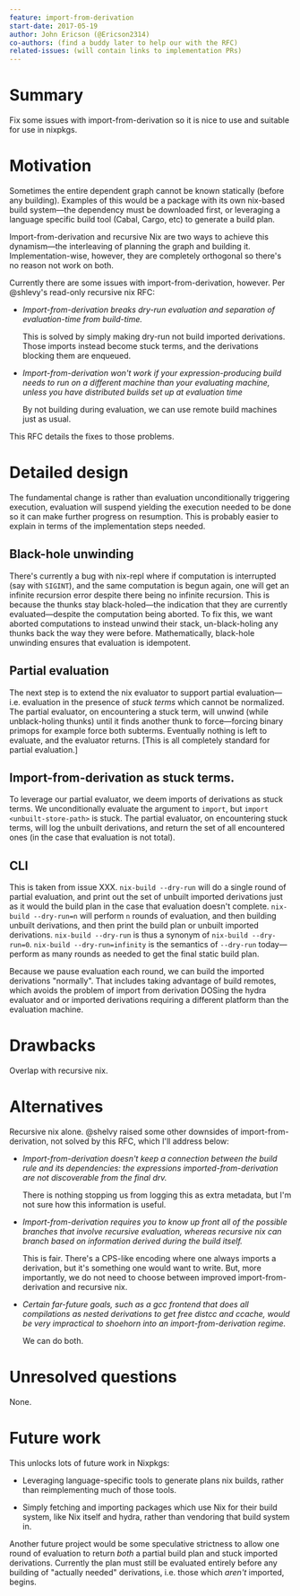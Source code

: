 ```yaml
---
feature: import-from-derivation
start-date: 2017-05-19
author: John Ericson (@Ericson2314)
co-authors: (find a buddy later to help our with the RFC)
related-issues: (will contain links to implementation PRs)
---
```


# Summary
[summary]: #summary

Fix some issues with import-from-derivation so it is nice to use and suitable for use in nixpkgs.

# Motivation
[motivation]: #motivation

Sometimes the entire dependent graph cannot be known statically (before any building).
Examples of this would be a package with its own nix-based build system—the dependency must be downloaded first,
or leveraging a language specific build tool (Cabal, Cargo, etc) to generate a build plan.

Import-from-derivation and recursive Nix are two ways to achieve this dynamism—the interleaving of planning the graph and building it.
Implementation-wise, however, they are completely orthogonal so there's no reason not work on both.

Currently there are some issues with import-from-derivation, however. Per @shlevy's read-only recursive nix RFC:

- *Import-from-derivation breaks dry-run evaluation and separation of evaluation-time from build-time.*

  This is solved by simply making dry-run not build imported derivations.
  Those imports instead become stuck terms, and the derivations blocking them are enqueued.

- *Import-from-derivation won't work if your expression-producing build needs to run on a different machine than your evaluating machine, unless you have distributed builds set up at evaluation time*

  By not building during evaluation, we can use remote build machines just as usual.

This RFC details the fixes to those problems.

# Detailed design
[design]: #detailed-design

The fundamental change is rather than evaluation unconditionally triggering execution, evaluation will suspend yielding the execution needed to be done so it can make further progress on resumption.
This is probably easier to explain in terms of the implementation steps needed.

## Black-hole unwinding

There's currently a bug with nix-repl where if computation is interrupted (say with `SIGINT`), and the same computation is begun again, one will get an infinite recursion error despite there being no infinite recursion.
This is because the thunks stay black-holed—the indication that they are currently evaluated—despite the computation being aborted.
To fix this, we want aborted computations to instead unwind their stack, un-black-holing any thunks back the way they were before.
Mathematically, black-hole unwinding ensures that evaluation is idempotent.

## Partial evaluation

The next step is to extend the nix evaluator to support partial evaluation—i.e. evaluation in the presence of *stuck terms* which cannot be normalized.
The partial evaluator, on encountering a stuck term, will unwind (while unblack-holing thunks) until it finds another thunk to force—forcing binary primops for example force both subterms.
Eventually nothing is left to evaluate, and the evaluator returns.
[This is all completely standard for partial evaluation.]

## Import-from-derivation as stuck terms.

To leverage our partial evaluator, we deem imports of derivations as stuck terms.
We unconditionally evaluate the argument to `import`, but `import <unbuilt-store-path>` is stuck.
The partial evaluator, on encountering stuck terms, will log the unbuilt derivations, and return the set of all encountered ones (in the case that evaluation is not total).

## CLI

This is taken from issue XXX.
`nix-build --dry-run` will do a single round of partial evaluation, and print out the set of unbuilt imported derivations just as it would the build plan in the case that evaluation doesn't complete.
`nix-build --dry-run=n` will perform `n` rounds of evaluation, and then building unbuilt derivations, and then print the build plan or unbuilt imported derivations.
`nix-build --dry-run` is thus a synonym of `nix-build --dry-run=0`.
`nix-build --dry-run=infinity` is the semantics of `--dry-run` today—perform as many rounds as needed to get the final static build plan.

Because we pause evaluation each round, we can build the imported derivations "normally".
That includes taking advantage of build remotes, which avoids the problem of import from derivation DOSing the hydra evaluator and or imported derivations requiring a different platform than the evaluation machine.

# Drawbacks
[drawbacks]: #drawbacks

Overlap with recursive nix.

# Alternatives
[alternatives]: #alternatives

Recursive nix alone. @shelvy raised some other downsides of import-from-derivation, not solved by this RFC, which I'll address below:

- *Import-from-derivation doesn't keep a connection between the build rule and its dependencies: the expressions imported-from-derivation are not discoverable from the final drv.*

  There is nothing stopping us from logging this as extra metadata, but I'm not sure how this information is useful.

- *Import-from-derivation requires you to know up front all of the possible branches that involve recursive evaluation, whereas recursive nix can branch based on information derived during the build itself.*

  This is fair. There's a CPS-like encoding where one always imports a derivation, but it's something one would want to write.
  But, more importantly, we do not need to choose between improved import-from-derivation and recursive nix.

- *Certain far-future goals, such as a gcc frontend that does all compilations as nested derivations to get free distcc and ccache, would be very impractical to shoehorn into an import-from-derivation regime.*

  We can do both.


# Unresolved questions
[unresolved]: #unresolved-questions

None.

# Future work
[future]: #future-work

This unlocks lots of future work in Nixpkgs:

 - Leveraging language-specific tools to generate plans nix builds, rather than reimplementing much of those tools.

 - Simply fetching and importing packages which use Nix for their build system, like Nix itself and hydra, rather than vendoring that build system in.

Another future project would be some speculative strictness to allow one round of evaluation to return *both* a partial build plan and stuck imported derivations.
Currently the plan must still be evaluated entirely before any building of "actually needed" derivations, i.e. those which *aren't* imported, begins.
